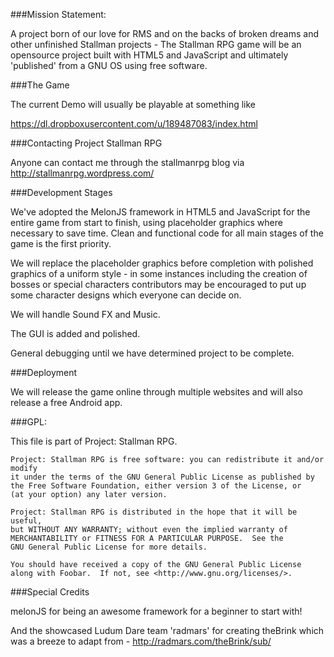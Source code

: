 
###Mission Statement:

A project born of our love for RMS and on the backs of broken dreams and other unfinished Stallman projects - The Stallman RPG game will be an opensource project built with HTML5 and JavaScript and ultimately 'published' from a GNU OS using free software.

###The Game

The current Demo will usually be playable at something like 

https://dl.dropboxusercontent.com/u/189487083/index.html

###Contacting Project Stallman RPG

Anyone can contact me through the stallmanrpg blog via http://stallmanrpg.wordpress.com/

###Development Stages

We've adopted the MelonJS framework in HTML5 and JavaScript for the entire game from start to finish, using placeholder graphics where necessary to save time. Clean and functional code for all main stages of the game is the first priority.

We will replace the placeholder graphics before completion with polished graphics of a uniform style - in some instances including the creation of bosses or special characters contributors may be encouraged to put up some character designs which everyone can decide on.

We will handle Sound FX and Music.

The GUI is added and polished.

General debugging until we have determined project to be complete.

###Deployment

We will release the game online through multiple websites and will also release a free Android app.


###GPL:

 This file is part of Project: Stallman RPG.

    Project: Stallman RPG is free software: you can redistribute it and/or modify
    it under the terms of the GNU General Public License as published by
    the Free Software Foundation, either version 3 of the License, or
    (at your option) any later version.

    Project: Stallman RPG is distributed in the hope that it will be useful,
    but WITHOUT ANY WARRANTY; without even the implied warranty of
    MERCHANTABILITY or FITNESS FOR A PARTICULAR PURPOSE.  See the
    GNU General Public License for more details.

    You should have received a copy of the GNU General Public License
    along with Foobar.  If not, see <http://www.gnu.org/licenses/>.


###Special Credits

melonJS for being an awesome framework for a beginner to start with!

And the showcased Ludum Dare team 'radmars' for creating theBrink which was a breeze to adapt from - http://radmars.com/theBrink/sub/
